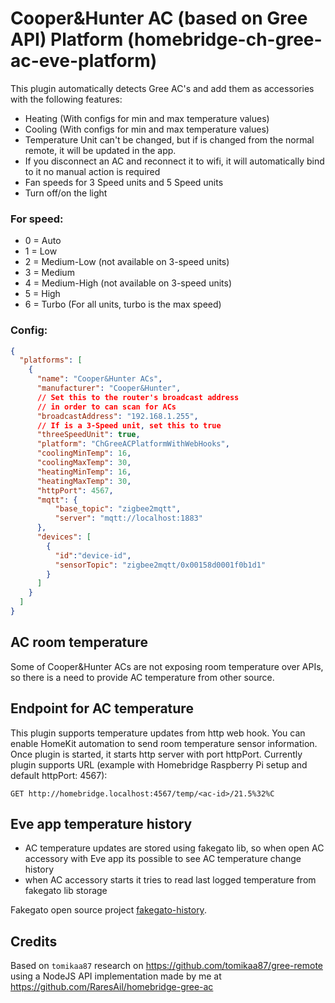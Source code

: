 # Cooper&Hunter AC (based on Gree API) Platform (homebridge-ch-gree-ac-eve-platform)

This plugin automatically detects Gree AC's and add them as accessories with the following features:

- Heating (With configs for min and max temperature values)
- Cooling (With configs for min and max temperature values)
- Temperature Unit can't be changed, but if is changed from the normal remote,
  it will be updated in the app.
- If you disconnect an AC and reconnect it to wifi, it will automatically bind to it
  no manual action is required
- Fan speeds for 3 Speed units and 5 Speed units
- Turn off/on the light

### For speed:

- 0 = Auto
- 1 = Low
- 2 = Medium-Low (not available on 3-speed units)
- 3 = Medium
- 4 = Medium-High (not available on 3-speed units)
- 5 = High
- 6 = Turbo (For all units, turbo is the max speed)

### Config:

```json
{
  "platforms": [
    {
      "name": "Cooper&Hunter ACs",
      "manufacturer": "Cooper&Hunter",
      // Set this to the router's broadcast address
      // in order to can scan for ACs
      "broadcastAddress": "192.168.1.255",
      // If is a 3-Speed unit, set this to true
      "threeSpeedUnit": true,
      "platform": "ChGreeACPlatformWithWebHooks",
      "coolingMinTemp": 16,
      "coolingMaxTemp": 30,
      "heatingMinTemp": 16,
      "heatingMaxTemp": 30,
      "httpPort": 4567,
      "mqtt": {
          "base_topic": "zigbee2mqtt",
          "server": "mqtt://localhost:1883"
      },
      "devices": [
        {
          "id":"device-id",
          "sensorTopic": "zigbee2mqtt/0x00158d0001f0b1d1"
        }
      ]
    }
  ]
}
```

## AC room temperature
Some of Cooper&Hunter ACs are not exposing room temperature over APIs, so there is a need to provide AC temperature from other source.

## Endpoint for AC temperature
This plugin supports temperature updates from http web hook. You can enable HomeKit automation to send room temperature sensor information.
Once plugin is started, it starts http server with port httpPort. Currently plugin supports URL (example with Homebridge Raspberry Pi setup and default httpPort: 4567):
```
GET http://homebridge.localhost:4567/temp/<ac-id>/21.5%32%C
```

## Eve app temperature history

- AC temperature updates are stored using fakegato lib, so when open AC accessory with Eve app its possible to see AC temperature change history
- when AC accessory starts it tries to read last logged temperature from fakegato lib storage

Fakegato  open source project [fakegato-history](https://github.com/simont77/fakegato-history). 



## Credits

Based on `tomikaa87` research on https://github.com/tomikaa87/gree-remote
using a NodeJS API implementation made by me at https://github.com/RaresAil/homebridge-gree-ac
